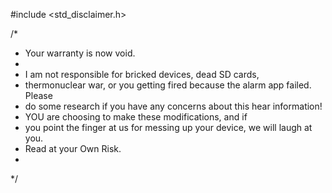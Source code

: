 #include <std_disclaimer.h>

/*
 * Your warranty is now void.
 *
 * I am not responsible for bricked devices, dead SD cards,
 * thermonuclear war, or you getting fired because the alarm app failed. Please
 * do some research if you have any concerns about this hear information!
 * YOU are choosing to make these modifications, and if
 * you point the finger at us for messing up your device, we will laugh at you.
 * Read at your Own Risk.
 *
 */

